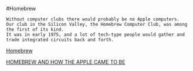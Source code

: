 #Homebrew

    Without computer clubs there would probably be no Apple computers. 
    Our club in the Silicon Valley, the Homebrew Computer Club, was among the first of its kind. 
    It was in early 1975, and a lot of tech-type people would gather and trade integrated circuits back and forth.

[Homebrew](http://www.bambi.net/bob/homebrew.html)

[HOMEBREW AND HOW THE APPLE CAME TO BE](http://www.atariarchives.org/deli/homebrew_and_how_the_apple.php)
